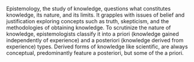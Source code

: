 
Epistemology, the study of knowledge, questions what constitutes knowledge, its nature, and its limits. It grapples with issues of belief and justification exploring concepts such as truth, skepticism, and the methodologies of obtaining knowledge. To scrutinize the nature of knowledge, epistemologists classify it into a priori (knowledge gained independently of experience) and a posteriori (knowledge derived from experience) types. Derived forms of knowledge like scientific, are always conceptual, predominantly feature a posteriori, but some of the a priori. 

